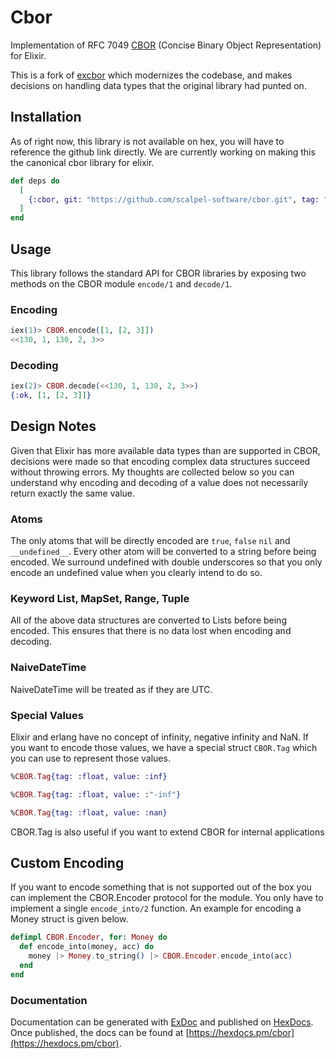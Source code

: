 # Cbor

Implementation of RFC 7049 [CBOR](http://cbor.io) (Concise Binary
Object Representation) for Elixir.

This is a fork of [excbor](https://github.com/cabo/excbor) which modernizes
the codebase, and makes decisions on handling data types that the original library had punted on.

## Installation

As of right now, this library is not available on hex, you will have to reference the github link directly. We are currently working on making this the canonical cbor library for elixir.

```elixir
def deps do
  [
    {:cbor, git: "https://github.com/scalpel-software/cbor.git", tag: "0.1"}
  ]
end
```

## Usage

This library follows the standard API for CBOR libraries by exposing two methods
on the CBOR module `encode/1` and `decode/1`.

### Encoding

```elixir
iex(1)> CBOR.encode([1, [2, 3]])
<<130, 1, 130, 2, 3>>
```

### Decoding

```elixir
iex(2)> CBOR.decode(<<130, 1, 130, 2, 3>>)
{:ok, [1, [2, 3]]}
```

## Design Notes

Given that Elixir has more available data types than are supported in CBOR, decisions were made so that encoding complex data structures succeed without throwing errors. My thoughts are collected below so you can understand why encoding and decoding of a value does not necessarily return exactly the same value.

### Atoms

The only atoms that will be directly encoded are `true`, `false` `nil` and `__undefined__`. Every other atom will be converted to a string before being encoded. We surround undefined with double underscores so that you only encode an undefined value when you clearly intend to do so.

### Keyword List, MapSet, Range, Tuple

All of the above data structures are converted to Lists before being encoded. This ensures that there is no data lost when encoding and decoding.

### NaiveDateTime

NaiveDateTime will be treated as if they are UTC.

### Special Values

Elixir and erlang have no concept of infinity, negative infinity and NaN. If you want to encode those values, we have a special struct `CBOR.Tag` which you can use to represent those values.

```elixir
%CBOR.Tag{tag: :float, value: :inf}

%CBOR.Tag{tag: :float, value: :"-inf"}

%CBOR.Tag{tag: :float, value: :nan}
```

CBOR.Tag is also useful if you want to extend CBOR for internal applications

## Custom Encoding

If you want to encode something that is not supported out of the box you can implement the CBOR.Encoder protocol for the module. You only have to implement a single `encode_into/2` function. An example for encoding a Money struct is given below.

```elixir
defimpl CBOR.Encoder, for: Money do
  def encode_into(money, acc) do
    money |> Money.to_string() |> CBOR.Encoder.encode_into(acc)
  end
end
```

### Documentation

Documentation can be generated with [ExDoc](https://github.com/elixir-lang/ex_doc)
and published on [HexDocs](https://hexdocs.pm). Once published, the docs can
be found at [https://hexdocs.pm/cbor](https://hexdocs.pm/cbor).


